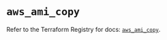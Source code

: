 # `aws_ami_copy`

Refer to the Terraform Registry for docs: [`aws_ami_copy`](https://registry.terraform.io/providers/hashicorp/aws/5.51.1/docs/resources/ami_copy).

